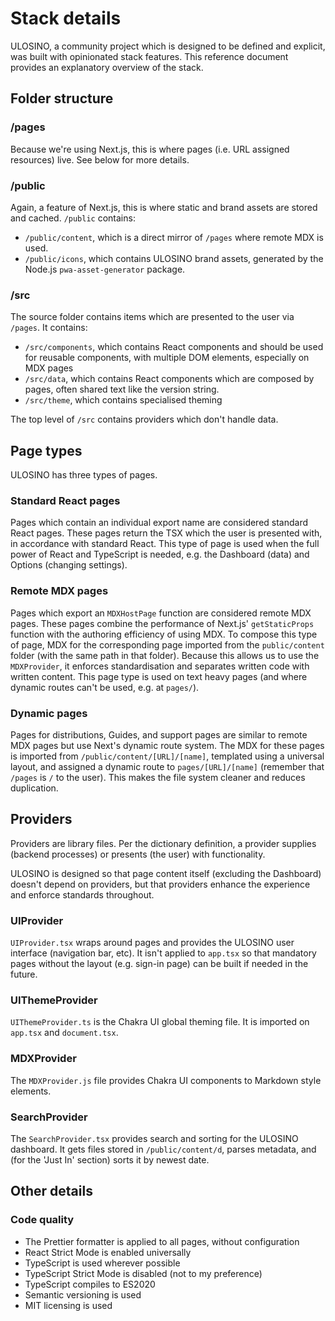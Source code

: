 # Stack details

ULOSINO, a community project which is designed to be defined and explicit, was built with opinionated stack features. This reference document provides an explanatory overview of the stack.

## Folder structure

### /pages

Because we're using Next.js, this is where pages (i.e. URL assigned resources) live. See below for more details.

### /public

Again, a feature of Next.js, this is where static and brand assets are stored and cached. `/public` contains:

- `/public/content`, which is a direct mirror of `/pages` where remote MDX is used.
- `/public/icons`, which contains ULOSINO brand assets, generated by the Node.js `pwa-asset-generator` package.

### /src

The source folder contains items which are presented to the user via `/pages`. It contains:

- `/src/components`, which contains React components and should be used for reusable components, with multiple DOM elements, especially on MDX pages
- `/src/data`, which contains React components which are composed by pages, often shared text like the version string.
- `/src/theme`, which contains specialised theming

The top level of `/src` contains providers which don't handle data.

## Page types

ULOSINO has three types of pages.

### Standard React pages

Pages which contain an individual export name are considered standard React pages. These pages return the TSX which the user is presented with, in accordance with standard React. This type of page is used when the full power of React and TypeScript is needed, e.g. the Dashboard (data) and Options (changing settings).

### Remote MDX pages

Pages which export an `MDXHostPage` function are considered remote MDX pages. These pages combine the performance of Next.js' `getStaticProps` function with the authoring efficiency of using MDX. To compose this type of page, MDX for the corresponding page imported from the `public/content` folder (with the same path in that folder). Because this allows us to use the `MDXProvider`, it enforces standardisation and separates written code with written content. This page type is used on text heavy pages (and where dynamic routes can't be used, e.g. at `pages/`).

### Dynamic pages

Pages for distributions, Guides, and support pages are similar to remote MDX pages but use Next's dynamic route system. The MDX for these pages is imported from `/public/content/[URL]/[name]`, templated using a universal layout, and assigned a dynamic route to `pages/[URL]/[name]` (remember that `/pages` is `/` to the user). This makes the file system cleaner and reduces duplication.

## Providers

Providers are library files. Per the dictionary definition, a provider supplies (backend processes) or presents (the user) with functionality.

ULOSINO is designed so that page content itself (excluding the Dashboard) doesn't depend on providers, but that providers enhance the experience and enforce standards throughout.

### UIProvider

`UIProvider.tsx` wraps around pages and provides the ULOSINO user interface (navigation bar, etc). It isn't applied to `app.tsx` so that mandatory pages without the layout (e.g. sign-in page) can be built if needed in the future.

### UIThemeProvider

`UIThemeProvider.ts` is the Chakra UI global theming file. It is imported on `app.tsx` and `document.tsx`.

### MDXProvider

The `MDXProvider.js` file provides Chakra UI components to Markdown style elements.

### SearchProvider

The `SearchProvider.tsx` provides search and sorting for the ULOSINO dashboard. It gets files stored in `/public/content/d`, parses metadata, and (for the 'Just In' section) sorts it by newest date.

## Other details

### Code quality

- The Prettier formatter is applied to all pages, without configuration
- React Strict Mode is enabled universally
- TypeScript is used wherever possible
- TypeScript Strict Mode is disabled (not to my preference)
- TypeScript compiles to ES2020
- Semantic versioning is used
- MIT licensing is used
